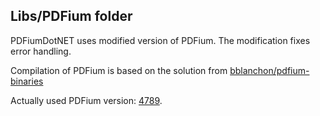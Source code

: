 ## Libs/PDFium folder

PDFiumDotNET uses modified version of PDFium. The modification fixes error handling.

Compilation of PDFium is based on the solution from [bblanchon/pdfium-binaries](https://github.com/bblanchon)

Actually used PDFium version: [4789](https://pdfium.googlesource.com/pdfium/+/refs/heads/chromium/4789).
